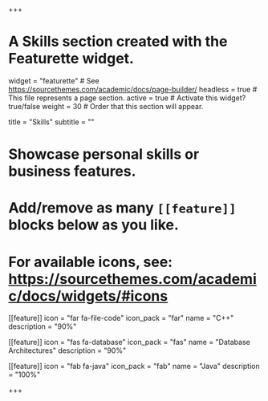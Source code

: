 +++
# A Skills section created with the Featurette widget.
widget = "featurette"  # See https://sourcethemes.com/academic/docs/page-builder/
headless = true  # This file represents a page section.
active = true  # Activate this widget? true/false
weight = 30  # Order that this section will appear.

title = "Skills"
subtitle = ""

# Showcase personal skills or business features.
# 
# Add/remove as many `[[feature]]` blocks below as you like.
# 
# For available icons, see: https://sourcethemes.com/academic/docs/widgets/#icons

[[feature]]
  icon = "far fa-file-code"
  icon_pack = "far"
  name = "C++"
  description = "90%"
  
[[feature]]
  icon = "fas fa-database"
  icon_pack = "fas"
  name = "Database Architectures"
  description = "90%"  
  
[[feature]]
  icon = "fab fa-java"
  icon_pack = "fab"
  name = "Java"
  description = "100%"

+++
